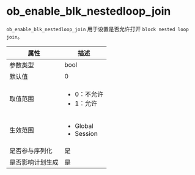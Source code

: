 ob_enable_blk_nestedloop_join 
==================================================

`ob_enable_blk_nestedloop_join` 用于设置是否允许打开 `block nested loop join`。


|  **属性**  |                                                   **描述**                                                   |
|----------|------------------------------------------------------------------------------------------------------------|
| 参数类型     | bool                                                                                                       |
| 默认值      | 0                                                                                                          |
| 取值范围     | <ul><li> 0：不允许 </li><li> 1：允许</li></ul>         |
| 生效范围     | <ul><li>Global</li><li>Session</li></ul>    |
| 是否参与序列化  | 是                                                                                                          |
| 是否影响计划生成 | 是                                                                                                          |



